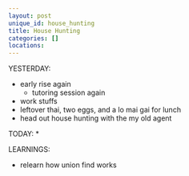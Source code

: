 ```yaml
---
layout: post
unique_id: house_hunting
title: House Hunting
categories: []
locations: 
---
```


YESTERDAY:
* early rise again
  * tutoring session again
* work stuffs
* leftover thai, two eggs, and a lo mai gai for lunch
* head out house hunting with the my old agent

TODAY:
* 

LEARNINGS:
* relearn how union find works
